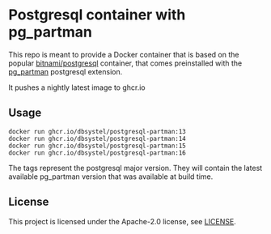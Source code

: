 # Postgresql container with pg_partman

This repo is meant to provide a Docker container that is based on the popular [bitnami/postgresql](https://hub.docker.com/r/bitnami/postgresql) container, that comes preinstalled with the [pg_partman](https://github.com/pgpartman/pg_partman) postgresql extension.

It pushes a nightly latest image to ghcr.io

## Usage

```
docker run ghcr.io/dbsystel/postgresql-partman:13
docker run ghcr.io/dbsystel/postgresql-partman:14
docker run ghcr.io/dbsystel/postgresql-partman:15
docker run ghcr.io/dbsystel/postgresql-partman:16
```

The tags represent the postgresql major version. They will contain the latest available pg_partman version that was available at build time.

## License

This project is licensed under the Apache-2.0 license, see [LICENSE](LICENSE).
